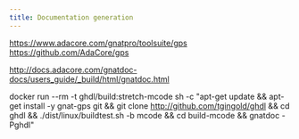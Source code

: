 ```yaml
---
title: Documentation generation
---
```


https://www.adacore.com/gnatpro/toolsuite/gps
https://github.com/AdaCore/gps

http://docs.adacore.com/gnatdoc-docs/users_guide/_build/html/gnatdoc.html

docker run --rm -t ghdl/build:stretch-mcode sh -c "apt-get update && apt-get install -y gnat-gps git && git clone http://github.com/tgingold/ghdl && cd ghdl && ./dist/linux/buildtest.sh -b mcode && cd build-mcode && gnatdoc -Pghdl"

